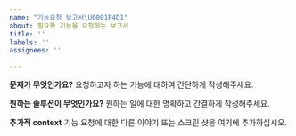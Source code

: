 ```yaml
---
name: "기능요청 보고서\U0001F4D1"
about: 필요한 기능을 요청하는 보고서
title: ''
labels: ''
assignees: ''

---
```


**문제가 무엇인가요?**
요청하고자 하는 기능에 대하여 간단하게 작성해주세요.

**원하는 솔루션이 무엇인가요?**
원하는 일에 대한 명확하고 간결하게 작성해주세요.

**추가적 context**
기능 요청에 대한 다른 이야기 또는 스크린 샷을 여기에 추가하십시오.
